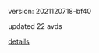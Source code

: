 version: 2021120718-bf40

updated 22 avds

[details](https://github.com/0x74f917491bfa7ebfa379/ali_avd_db/blob/master/change_log/2021/12/07/18/bf40.txt)